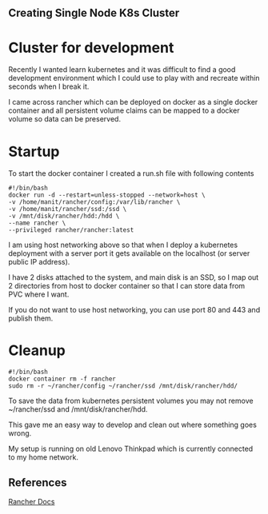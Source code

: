 ## Creating Single Node K8s Cluster

# Cluster for development
Recently I wanted learn kubernetes and it was difficult to find a good development environment which I could use to play with and recreate within seconds when I break it.

I came across rancher which can be deployed on docker as a single docker container and all persistent volume claims can be mapped to a docker volume so data can be preserved.

# Startup
To start the docker container I created a run.sh file with following contents

```
#!/bin/bash
docker run -d --restart=unless-stopped --network=host \
-v /home/manit/rancher/config:/var/lib/rancher \
-v /home/manit/rancher/ssd:/ssd \
-v /mnt/disk/rancher/hdd:/hdd \
--name rancher \
--privileged rancher/rancher:latest
```
I am using host networking above so that when I deploy a kubernetes deployment with a server port it gets available on the localhost (or server public IP address).

I have 2 disks attached to the system, and main disk is an SSD, so I map out 2 directories from host to docker container so that I can store data from PVC where I want.

If you do not want to use host networking, you can use port 80 and 443 and publish them.

# Cleanup
```
#!/bin/bash
docker container rm -f rancher
sudo rm -r ~/rancher/config ~/rancher/ssd /mnt/disk/rancher/hdd/
```
To save the data from kubernetes persistent volumes you may not remove ~/rancher/ssd and /mnt/disk/rancher/hdd.

This gave me an easy way to develop and clean out where something goes wrong.

My setup is running on old Lenovo Thinkpad which is currently connected to my home network.

## References
[Rancher Docs](https://rancher.com/docs/rancher/v2.5/en/installation/other-installation-methods/single-node-docker/)
